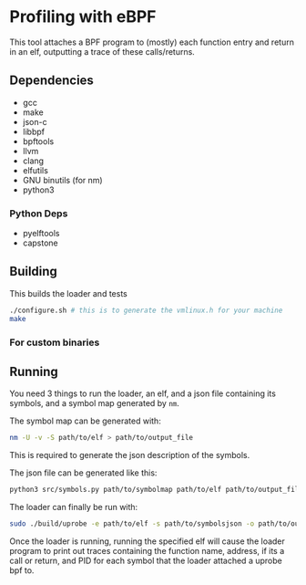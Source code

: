 # Profiling with eBPF
This tool attaches a BPF program to (mostly) each function entry and return in an elf, outputting a trace of these calls/returns.

## Dependencies
- gcc
- make
- json-c
- libbpf
- bpftools
- llvm
- clang
- elfutils
- GNU binutils (for nm)
- python3
### Python Deps
- pyelftools
- capstone

## Building
This builds the loader and tests
```sh
./configure.sh # this is to generate the vmlinux.h for your machine
make
```
### For custom binaries


## Running

You need 3 things to run the loader, an elf, and a json file containing its symbols, and a symbol map generated by `nm`.

The symbol map can be generated with:
```sh
nm -U -v -S path/to/elf > path/to/output_file
```
This is required to generate the json description of the symbols.

The json file can be generated like this:
```sh
python3 src/symbols.py path/to/symbolmap path/to/elf path/to/output_file
```

The loader can finally be run with:
```sh
sudo ./build/uprobe -e path/to/elf -s path/to/symbolsjson -o path/to/outputlog
```

Once the loader is running, running the specified elf will cause the loader program to print out traces containing the function name, address, if its a call or return, and PID for each symbol that the loader attached a uprobe bpf to.

